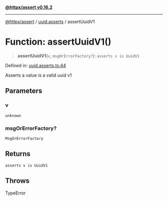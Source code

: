 [**@httpx/assert v0.16.2**](../../README.md)

***

[@httpx/assert](../../README.md) / [uuid.asserts](../README.md) / assertUuidV1

# Function: assertUuidV1()

> **assertUuidV1**(`v`, `msgOrErrorFactory?`): `asserts v is UuidV1`

Defined in: [uuid.asserts.ts:44](https://github.com/belgattitude/httpx/blob/4dae8c09c15139f4a822e2110336093570f143a3/packages/assert/src/uuid.asserts.ts#L44)

Asserts a value is a valid uuid v1

## Parameters

### v

`unknown`

### msgOrErrorFactory?

`MsgOrErrorFactory`

## Returns

`asserts v is UuidV1`

## Throws

TypeError
